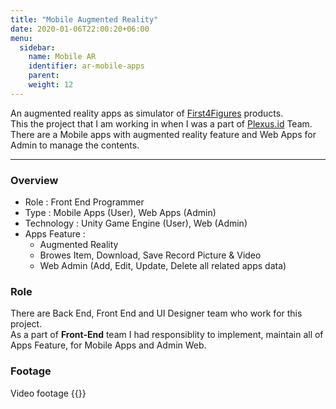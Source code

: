 ```yaml
---
title: "Mobile Augmented Reality"
date: 2020-01-06T22:00:20+06:00
menu:
  sidebar:
    name: Mobile AR
    identifier: ar-mobile-apps
    parent: 
    weight: 12
---
```


An augmented reality apps as simulator of [First4Figures](https://www.first4figures.com/) products.  
This the project that I am working in when I was a part of [Plexus.id](http://plexus.id) Team. 
There are a Mobile apps with augmented reality feature and Web Apps for Admin to manage the contents.

---
### Overview
- Role : Front End Programmer
- Type : Mobile Apps (User), Web Apps (Admin)
- Technology : Unity Game Engine (User), Web (Admin)
- Apps Feature : 
  - Augmented Reality
  - Browes Item, Download, Save Record Picture & Video
  - Web Admin (Add, Edit, Update, Delete all related apps data)

### Role
There are Back End, Front End and UI Designer team who work for this project.  
As a part of **Front-End** team I had responsiblity to implement, maintain all of Apps Feature, for Mobile Apps and Admin Web.

### Footage
Video footage
{{<youtube gdITeAwwa1g>}}